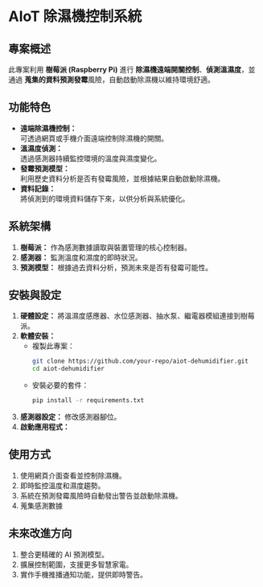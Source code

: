# AIoT 除濕機控制系統  

## 專案概述  
此專案利用 **樹莓派 (Raspberry Pi)** 進行 **除濕機遠端開關控制**、**偵測溫濕度**，並通過 **蒐集的資料預測發霉**風險，自動啟動除濕機以維持環境舒適。  

## 功能特色  
- **遠端除濕機控制：**  
  可透過網頁或手機介面遠端控制除濕機的開關。  
- **溫濕度偵測：**  
  透過感測器持續監控環境的溫度與濕度變化。  
- **發霉預測模型：**  
  利用歷史資料分析是否有發霉風險，並根據結果自動啟動除濕機。  
- **資料記錄：**  
  將偵測到的環境資料儲存下來，以供分析與系統優化。  

## 系統架構  
1. **樹莓派：** 作為感測數據讀取與裝置管理的核心控制器。  
2. **感測器：** 監測溫度和濕度的即時狀況。  
3. **預測模型：** 根據過去資料分析，預測未來是否有發霉可能性。  

## 安裝與設定  
1. **硬體設定：** 將溫濕度感應器、水位感測器、抽水泵、繼電器模組連接到樹莓派。  
2. **軟體安裝：**  
   - 複製此專案：  
     ```bash
     git clone https://github.com/your-repo/aiot-dehumidifier.git  
     cd aiot-dehumidifier  
     ```  
   - 安裝必要的套件：  
     ```bash
     pip install -r requirements.txt  
     ```  
3. **感測器設定：** 修改感測器腳位。  
4. **啟動應用程式：**  

## 使用方式
1. 使用網頁介面查看並控制除濕機。
2. 即時監控溫度和濕度趨勢。
3. 系統在預測發霉風險時自動發出警告並啟動除濕機。
4. 蒐集感測數據

## 未來改進方向
1. 整合更精確的 AI 預測模型。
2. 擴展控制範圍，支援更多智慧家電。
3. 實作手機推播通知功能，提供即時警告。
